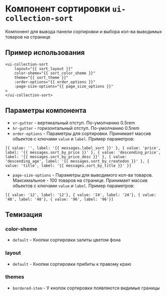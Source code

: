 # Компонент сортировки `ui-collection-sort`

Компонент для вывода панели сортировки и выбора кол-ва выводимых товаров на странице

## Пример использования
```
<ui-collection-sort
	layout="{{ sort_layout }}"
	color-sheme="{{ sort_color_sheme }}"
	theme="{{ sort_theme }}"
	:order-options="{{ order_options }}"
	:page-size-options="{{ page_size_options }}"
>
</ui-collection-sort>
```

## Параметры компонента
* `vr-gutter` -  вертикальный отступ. По-умолчанию 0.5rem
* `hr-gutter` - горизонтальный отступ. По-умолчанию 0.5rem
* `order-options` - Параметры для сортировки. Принимает массив обьектов с ключами `value` и `label`. Пример параметров:
```
[{ value: '', label: '{{ messages.label_sort }}' }, { value: 'price', label: '{{ messages.sort_by_price }}' }, { value: 'descending_price', label: '{{ messages.sort_by_price_desc }}' }, { value: 'descending_age', label: '{{ messages.sort_by_createdon }}' }, { value: 'title', label: '{{ messages.sort_by_title }}' }]
```
* `page-size-options` - Параметры для выводимого кол-ва товаров. Максимальное - 100 товаров на странице. Принимает массив обьектов с ключами `value` и `label`. Пример параметров:
```
[{ value: '12', label: '12'}, { value: '24', label: '24'}, { value: '48', label: '48'}, { value: '96', label: '96'}]
```

## Темизация

### color-sheme

* `default` -  Кнопки сортировки залиты цветом фона

### layout

* `default` -  Кнопки сортировки прибиты к правому краю

### themes

* `bordered-item` - У кнопок сортировки появляются видимые границы
